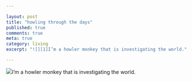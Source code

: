 ```yaml
---

layout: post
title: "howling through the days"
published: true
comments: true
meta: true
category: living
excerpt: "![][1]I’m a howler monkey that is investigating the world."

---
```


![][1]I’m a howler monkey that is investigating the world.

 [1]: http://caseykuhlman.typepad.com/underwater/090407_1424_test1.png